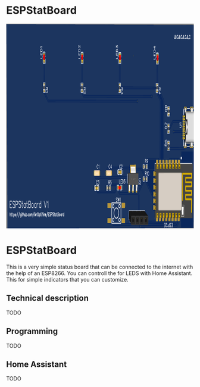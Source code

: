 # ESPStatBoard
 <img src="https://raw.githubusercontent.com/MrOptifine/ESPStatBoard/develop/Schematic/PCB_ESPStatBoard3D.png" width="1000" height="550
 " />

# ESPStatBoard
 This is a very simple status board that can be connected to the internet with the help of an ESP8266. You can controll the for LEDS with Home Assistant. This for simple indicators that you can customize.

## Technical description
 TODO

## Programming
 TODO

## Home Assistant
 TODO
